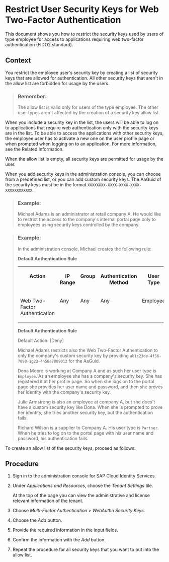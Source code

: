 <!-- loio72e3cafc63b14123bda1d10f26007a0d -->

# Restrict User Security Keys for Web Two-Factor Authentication

This document shows you how to restrict the security keys used by users of type employee for access to applications requiring web two-factor authentication \(FIDO2 standard\).



## Context

You restrict the employee user's security key by creating a list of security keys that are allowed for authentication. All other security keys that aren't in the allow list are forbidden for usage by the users.

> ### Remember:  
> The allow list is valid only for users of the type employee. The other user types aren't affected by the creation of a security key allow list.

When you include a security key in the list, the users will be able to log on to applications that require web authentication only with the security keys are in the list. To be able to access the applications with other security keys, the employee user has to activate a new one on the user profile page or when prompted when logging on to an application. For more information, see the Related Information.

When the allow list is empty, all security keys are permitted for usage by the user.

When you add security keys in the administration console, you can choose from a predefined list, or you can add custom security keys. The AaGuid of the security keys must be in the format `XXXXXXXX-XXXX-XXXX-XXXX-XXXXXXXXXXXX`.

> ### Example:  
> Michael Adams is an administrator at retail company A. He would like to restrict the access to the company's internal portal page only to employees using security keys controlled by the company.

> ### Example:  
> In the administration console, Michael creates the following rule:
> 
> **Default Authentication Rule**
> 
> 
> <table>
> <tr>
> <th valign="top" align="center">
> 
> Action
> 
> 
> 
> </th>
> <th valign="top" align="center">
> 
> IP Range
> 
> 
> 
> </th>
> <th valign="top" align="center">
> 
> Group
> 
> 
> 
> </th>
> <th valign="top">
> 
> Authentication Method
> 
> 
> 
> </th>
> <th valign="top">
> 
> User Type
> 
> 
> 
> </th>
> </tr>
> <tr>
> <td valign="top">
> 
> Web Two-Factor Authentication
> 
> 
> 
> </td>
> <td valign="top">
> 
> Any
> 
> 
> 
> </td>
> <td valign="top">
> 
> Any
> 
> 
> 
> </td>
> <td valign="top">
> 
> Any
> 
> 
> 
> </td>
> <td valign="top">
> 
> Employee
> 
> 
> 
> </td>
> </tr>
> </table>
> 
> **Default Authentication Rule**
> 
> Default Action: [Deny\]
> 
> Michael Adams restricts also the Web Two-Factor Authentication to only the company's custom security key by providing `ab1c23de-4f56-7890-1g23-4h56а78б9012` for the AaGuid.
> 
> Dona Moore is working at Company A and as such her user type is `Employee`. As an employee she has a company's security key. She has registered it at her profile page. So when she logs on to the portal page she provides her user name and password, and then she proves her identity with the company's security key.
> 
> Julie Armstrong is also an employee at company A, but she does't have a custom security key like Dona. When she is prompted to prove her identity, she tries another security key, but the authentication fails.
> 
> Richard Wilson is a supplier to Company A. His user type is `Partner`. When he tries to log on to the portal page with his user name and password, his authentication fails.

To create an allow list of the security keys, proceed as follows:



## Procedure

1.  Sign in to the administration console for SAP Cloud Identity Services.

2.  Under *Applications and Resources*, choose the *Tenant Settings* tile.

    At the top of the page you can view the administrative and license relevant information of the tenant.

3.  Choose *Multi-Factor Authentication* \> *WebAuthn Security Keys*.

4.  Choose the *Add* button.

5.  Provide the required information in the input fields.

6.  Confirm the information with the *Add* button.

7.  Repeat the procedure for all security keys that you want to put into the allow list.


